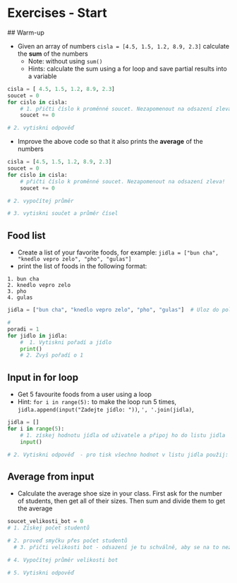 # Exercises - Start

## Warm-up
* Given an array of numbers `cisla = [4.5, 1.5, 1.2, 8.9, 2.3]` calculate the **sum** of the numbers
  * Note: without using `sum()`
  * Hints: calculate the sum using a for loop and save partial results into a variable

```python
cisla = [ 4.5, 1.5, 1.2, 8.9, 2.3]
soucet = 0
for cislo in cisla:
    # 1. přičti číslo k proměnné soucet. Nezapomenout na odsazení zleva!
    soucet += 0

# 2. vytiskni odpověď
```

* Improve the above code so that it also prints the **average** of the numbers

```python
cisla = [4.5, 1.5, 1.2, 8.9, 2.3]
soucet = 0
for cislo in cisla:
    # přičti číslo k proměnné soucet. Nezapomenout na odsazení zleva!
    soucet += 0

# 2. vypočítej průměr

# 3. vytiskni součet a průměr čísel

```  

## Food list
* Create a list of your favorite foods, for example: `jidla = ["bun cha", "knedlo vepro zelo", "pho", "gulas"]`
* print the list of foods in the following format:

```
1. bun cha
2. knedlo vepro zelo
3. pho
4. gulas
```

```python
jidla = ["bun cha", "knedlo vepro zelo", "pho", "gulas"]  # Uloz do pole svoje oblibena jidla podle tvych priorit.

#
poradi = 1
for jidlo in jidla:
    #  1. Vytiskni pořadí a jídlo
    print()
    # 2. Zvyš pořadí o 1

```

## Input in for loop
* Get 5 favourite foods from a user using a loop
 * Hint: `for i in range(5):` to make the loop run 5 times, `jidla.append(input("Zadejte jídlo: "))`, `', '.join(jidla)`,

```python
jidla = []
for i in range(5):
    # 1. získej hodnotu jídla od uživatele a připoj ho do listu jidla
    input()

# 2. Vytiskni odpověď  - pro tisk všechno hodnot v listu jidla použij: ', '.join(jidla)

```
## Average from input
* Calculate the average shoe size in your class. First ask for the number of students, then get all of their sizes. Then sum and divide them to get the average

```python
soucet_velikosti_bot = 0
# 1. Získej počet studentů

# 2. proveď smyčku přes počet studentů
  # 3. přičti velikosti bot - odsazení je tu schválně, aby se na to nezapomnělo.

# 4. Vypočítej průměr velikosti bot

# 5. Vytiskni odpověď
```
